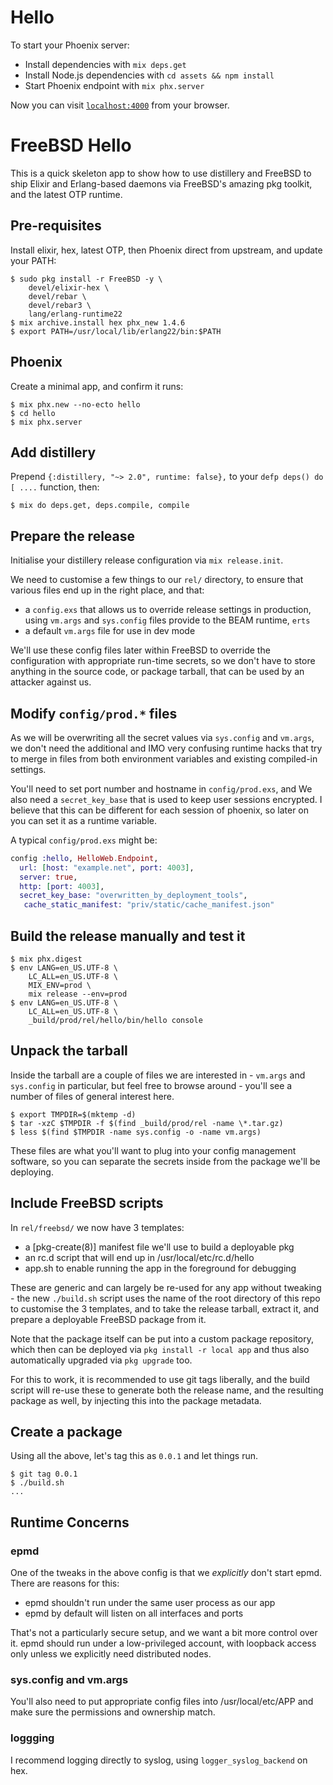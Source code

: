 # Hello

To start your Phoenix server:

  * Install dependencies with `mix deps.get`
  * Install Node.js dependencies with `cd assets && npm install`
  * Start Phoenix endpoint with `mix phx.server`

Now you can visit [`localhost:4000`](http://localhost:4000) from your browser.

# FreeBSD Hello

This is a quick skeleton app to show how to use distillery
and FreeBSD to ship Elixir and Erlang-based daemons via
FreeBSD's amazing pkg toolkit, and the latest OTP runtime.

## Pre-requisites

Install elixir, hex, latest OTP, then Phoenix direct from upstream, and
update your PATH:

```
$ sudo pkg install -r FreeBSD -y \
    devel/elixir-hex \
    devel/rebar \
    devel/rebar3 \
    lang/erlang-runtime22
$ mix archive.install hex phx_new 1.4.6
$ export PATH=/usr/local/lib/erlang22/bin:$PATH
```

## Phoenix

Create a minimal app, and confirm it runs:

```
$ mix phx.new --no-ecto hello
$ cd hello
$ mix phx.server
```

## Add distillery

Prepend  `{:distillery, "~> 2.0", runtime: false},`  to your
`defp deps() do [ ....` function, then:

```
$ mix do deps.get, deps.compile, compile
```

## Prepare the release

Initialise your distillery release configuration via `mix release.init`.

We need to customise a few things to our `rel/` directory, to ensure
that various files end up in the right place, and that:

- a `config.exs` that allows us to override release settings in
    production, using `vm.args` and `sys.config` files provide to the
    BEAM runtime, `erts`
- a default `vm.args` file for use in dev mode

We'll use these config files later within FreeBSD to override the
configuration with appropriate run-time secrets, so we don't have to
store anything in the source code, or package tarball, that can be used
by an attacker against us.

## Modify `config/prod.*` files

As we will be overwriting all the secret values via `sys.config` and
`vm.args`, we don't need the additional and IMO very confusing runtime
hacks that try to merge in files from both environment variables and
existing compiled-in settings.

You'll need to set port number and hostname in `config/prod.exs`, and
We also need a `secret_key_base` that is used to keep user sessions
encrypted. I believe that this can be different for each session of
phoenix, so later on you can set it as a runtime variable.

A typical `config/prod.exs` might be:

```elixir
config :hello, HelloWeb.Endpoint,
  url: [host: "example.net", port: 4003],
  server: true,
  http: [port: 4003],
  secret_key_base: "overwritten_by_deployment_tools",
   cache_static_manifest: "priv/static/cache_manifest.json"
```

## Build the release manually and test it

```
$ mix phx.digest
$ env LANG=en_US.UTF-8 \
    LC_ALL=en_US.UTF-8 \
    MIX_ENV=prod \
    mix release --env=prod
$ env LANG=en_US.UTF-8 \
    LC_ALL=en_US.UTF-8 \
    _build/prod/rel/hello/bin/hello console
```

## Unpack the tarball

Inside the tarball are a couple of files we are interested in -
`vm.args` and `sys.config` in particular, but feel free to browse
around - you'll see a number of files of general interest here.

```
$ export TMPDIR=$(mktemp -d)
$ tar -xzC $TMPDIR -f $(find _build/prod/rel -name \*.tar.gz)
$ less $(find $TMPDIR -name sys.config -o -name vm.args)
```

These files are what you'll want to plug into your config management
software, so you can separate the secrets inside from the package we'll
be deploying.

## Include FreeBSD scripts

In `rel/freebsd/` we now have 3 templates:

- a [pkg-create(8)] manifest file we'll use to build a deployable pkg
- an rc.d script that will end up in /usr/local/etc/rc.d/hello
- app.sh to enable running the app in the foreground for debugging

These are generic and can largely be re-used for any app without
tweaking - the new `./build.sh` script uses the name of the root
directory of this repo to customise the 3 templates, and to take the
release tarball, extract it, and prepare a deployable FreeBSD package
from it.

Note that the package itself can be put into a custom package
repository, which then can be deployed via `pkg install -r local app`
and thus also automatically upgraded via `pkg upgrade` too.

For this to work, it is recommended to use git tags liberally, and the
build script will re-use these to generate both the release name, and
the resulting package as well, by injecting this into the package
metadata.

## Create a package

Using all the above, let's tag this as `0.0.1` and let things run.

```
$ git tag 0.0.1
$ ./build.sh
...
```

##  Runtime Concerns

### epmd

One of the tweaks in the above config is that we *explicitly* don't
start epmd. There are reasons for this:

- epmd shouldn't run under the same user process as our app
- epmd by default will listen on all interfaces and ports

That's not a particularly secure setup, and we want a bit more control
over it. epmd should run under a low-privileged account, with loopback
access only unless we explicitly need distributed nodes.

### sys.config and vm.args

You'll also need to put appropriate config files into /usr/local/etc/APP
and make sure the permissions and ownership match.

### loggging

I recommend logging directly to syslog, using `logger_syslog_backend`
on hex.
